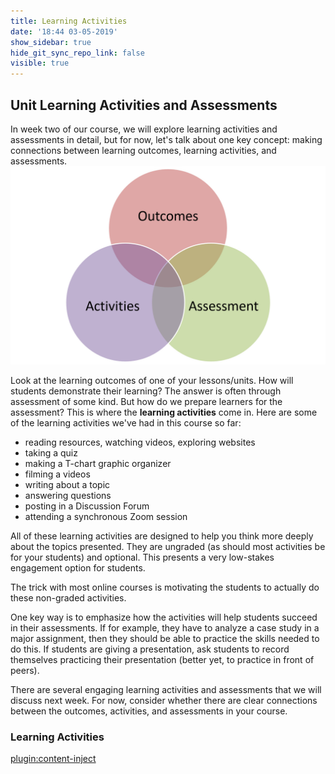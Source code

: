 ```yaml
---
title: Learning Activities
date: '18:44 03-05-2019'
show_sidebar: true
hide_git_sync_repo_link: false
visible: true
---
```


## Unit Learning Activities and Assessments

In week two of our course, we will explore learning activities and assessments in detail, but for now, let's talk about one key concept: making connections between learning outcomes, learning activities, and assessments.
![](oaa.png)

Look at the learning outcomes of one of your lessons/units.  How will students demonstrate their learning?  The answer is often through assessment of some kind.  But how do we prepare learners for the assessment?  This is where the **learning activities** come in.
Here are some of the learning activities we've had in this course so far:
- reading resources, watching videos, exploring websites
- taking a quiz
- making a T-chart graphic organizer
- filming a videos
- writing about a topic
- answering questions
- posting in a Discussion Forum
- attending a synchronous Zoom session

All of these learning activities are designed to help you think more deeply about the topics presented.  They are ungraded (as should most activities be for your students) and optional.  This presents a very low-stakes engagement option for students.

The trick with most online courses is motivating the students to actually do these non-graded activities.

One key way is to emphasize how the activities will help students succeed in their assessments.  If for example, they have to analyze a case study in a major assignment, then they should be able to practice the skills needed to do this.  If students are giving a presentation, ask students to record themselves practicing their presentation (better yet, to practice in front of peers).  

There are several engaging learning activities and assessments that we will discuss next week.  For now, consider whether there are clear connections between the outcomes, activities, and assessments in your course.

### Learning Activities
[plugin:content-inject](../../_2-7)
